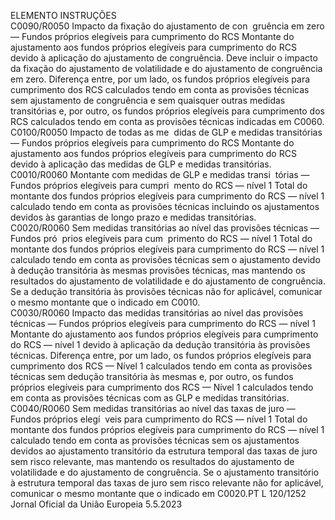  
ELEMENTO  INSTRUÇÕES  
C0090/R0050  Impacto da fixação do 
ajustamento de con ­
gruência em zero — 
Fundos próprios elegíveis 
para cumprimento do 
RCS  Montante do ajustamento aos fundos próprios elegíveis para cumprimento do RCS 
devido à aplicação do ajustamento de congruência. Deve incluir o impacto da fixação 
do ajustamento de volatilidade e do ajustamento de congruência em zero. 
Diferença entre, por um lado, os fundos próprios elegíveis para cumprimento dos RCS 
calculados tendo em conta as provisões técnicas sem ajustamento de congruência e 
sem quaisquer outras medidas transitórias e, por outro, os fundos próprios elegíveis 
para cumprimento dos RCS calculados tendo em conta as provisões técnicas indicadas 
em C0060.  
C0100/R0050  Impacto de todas as me ­
didas de GLP e medidas 
transitórias — Fundos 
próprios elegíveis para 
cumprimento do RCS  Montante do ajustamento aos fundos próprios elegíveis para cumprimento do RCS 
devido à aplicação das medidas de GLP e medidas transitórias.  
C0010/R0060  Montante com medidas 
de GLP e medidas transi ­
tórias — Fundos próprios 
elegíveis para cumpri ­
mento do RCS — nível 1  Total do montante dos fundos próprios elegíveis para cumprimento do RCS — nível 1 
calculado tendo em conta as provisões técnicas incluindo os ajustamentos devidos às 
garantias de longo prazo e medidas transitórias.  
C0020/R0060  Sem medidas transitórias 
ao nível das provisões 
técnicas — Fundos pró ­
prios elegíveis para cum ­
primento do RCS — 
nível 1  Total do montante dos fundos próprios elegíveis para cumprimento do RCS — nível 1 
calculado tendo em conta as provisões técnicas sem o ajustamento devido à dedução 
transitória às mesmas provisões técnicas, mas mantendo os resultados do ajustamento 
de volatilidade e do ajustamento de congruência. 
Se a dedução transitória às provisões técnicas não for aplicável, comunicar o mesmo 
montante que o indicado em C0010.  
C0030/R0060  Impacto das medidas 
transitórias ao nível das 
provisões técnicas — 
Fundos próprios elegíveis 
para cumprimento do 
RCS — nível 1  Montante do ajustamento aos fundos próprios elegíveis para cumprimento do RCS — 
nível 1 devido à aplicação da dedução transitória às provisões técnicas. 
Diferença entre, por um lado, os fundos próprios elegíveis para cumprimento dos RCS 
— Nível 1 calculados tendo em conta as provisões técnicas sem dedução transitória às 
mesmas e, por outro, os fundos próprios elegíveis para cumprimento dos RCS — Nível 
1 calculados tendo em conta as provisões técnicas com as GLP e medidas transitórias.  
C0040/R0060  Sem medidas transitórias 
ao nível das taxas de juro 
— Fundos próprios elegí ­
veis para cumprimento 
do RCS — nível 1  Total do montante dos fundos próprios elegíveis para cumprimento do RCS — nível 1 
calculado tendo em conta as provisões técnicas sem os ajustamentos devidos ao 
ajustamento transitório da estrutura temporal das taxas de juro sem risco relevante, 
mas mantendo os resultados do ajustamento de volatilidade e do ajustamento de 
congruência. 
Se o ajustamento transitório à estrutura temporal das taxas de juro sem risco relevante 
não for aplicável, comunicar o mesmo montante que o indicado em C0020.PT  L 120/1252 Jornal Oficial da União Europeia 5.5.2023